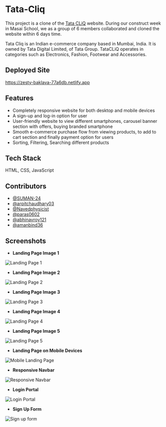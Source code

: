 # Tata-Cliq

This project is a clone of the [Tata CLiQ](https://www.tatacliq.com/) website. During our construct week in Masai School, we as a group of 6 members collaborated and cloned the website within 6 days time.

Tata Cliq is an Indian e-commerce company based in Mumbai, India. It is owned by Tata Digital Limited, of Tata Group. TataCLiQ operates in categories such as Electronics, Fashion, Footwear and Accessories.

## Deployed Site

https://zesty-baklava-77a6db.netlify.app

## Features

- Completely responsive website for both desktop and mobile devices
- A sign-up and log-in option for user
- User-friendly website to view different smartphones, carousel banner section with offers, buying branded smartphone
- Smooth e-commerce purchase flow from viewing products, to add to cart section and finally payment option for users
- Sorting, Filtering, Searching different products

## Tech Stack

HTML, CSS, JavaScript

## Contributors

- [@SUMAN-24](https://github.com/SUMAN-24)
- [@arpitchaudhary03](https://github.com/arpitchaudhary03)
- [@Navedphysicist](https://github.com/Navedphysicist)
- [@paras0602](https://github.com/paras0602)
- [@abhinavroy121](https://github.com/abhinavroy121)
- [@amanbind36 ](https://github.com/amanbind36)

## Screenshots

- **Landing Page Image 1**

![Landing Page 1](https://github.com/SUMAN-24/Tata-Cliq/blob/main/Website%20Sneak%20Peeks/Landing%20Page%201.png)

- **Landing Page Image 2**

![Landing Page 2](https://github.com/SUMAN-24/Tata-Cliq/blob/main/Website%20Sneak%20Peeks/Landing%20Page%202.png)

- **Landing Page Image 3**

![Landing Page 3](https://github.com/SUMAN-24/Tata-Cliq/blob/main/Website%20Sneak%20Peeks/Landing%20Page%203.png)

- **Landing Page Image 4**

![Landing Page 4](https://github.com/SUMAN-24/Tata-Cliq/blob/main/Website%20Sneak%20Peeks/Landing%20Page%204.png)

- **Landing Page Image 5**

![Landing Page 5](https://github.com/SUMAN-24/Tata-Cliq/blob/main/Website%20Sneak%20Peeks/Landing%20Page%205.png)

- **Landing Page on Mobile Devices**

![Mobile Landing Page](https://github.com/SUMAN-24/Tata-Cliq/blob/main/Website%20Sneak%20Peeks/Landing%20page%20mobile.png)

- **Responsive Navbar**

![Responsive Navbar](https://github.com/SUMAN-24/Tata-Cliq/blob/main/Website%20Sneak%20Peeks/Responsive%20Navbar.png)

- **Login Portal**

![Login Portal](https://github.com/SUMAN-24/Tata-Cliq/blob/main/Website%20Sneak%20Peeks/Login%20Portal.png)

- **Sign Up Form**

![Sign up form](https://github.com/SUMAN-24/Tata-Cliq/blob/main/Website%20Sneak%20Peeks/Sign%20Up%20form.png)
